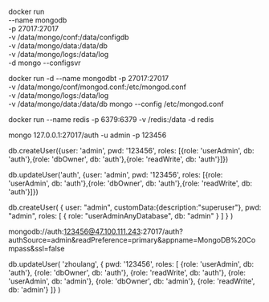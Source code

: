 docker run \
--name mongodb \
-p 27017:27017 \
-v /data/mongo/conf:/data/configdb \
-v /data/mongo/data:/data/db \
-v /data/mongo/logs:/data/log \
-d mongo --configsvr

docker run -d --name mongodbt -p 27017:27017 \
 -v /data/mongo/conf/mongod.conf:/etc/mongod.conf \
 -v /data/mongo/logs:/data/log \
 -v /data/mongo/data:/data/db mongo --config /etc/mongod.conf

docker run --name redis -p 6379:6379 -v /redis:/data -d redis

mongo 127.0.0.1:27017/auth -u admin -p 123456

db.createUser({user: 'admin', pwd: '123456', roles: [{role: 'userAdmin', db: 'auth'},{role: 'dbOwner', db: 'auth'},{role: 'readWrite', db: 'auth'}]})

db.updateUser('auth', {user: 'admin', pwd: '123456', roles: [{role: 'userAdmin', db: 'auth'},{role: 'dbOwner', db: 'auth'},{role: 'readWrite', db: 'auth'}]})


db.createUser(
  { user: "admin",
    customData:{description:"superuser"},
    pwd: "admin",
    roles: [ { role: "userAdminAnyDatabase", db: "admin" } ]
  }
)

mongodb://auth:123456@47.100.111.243:27017/auth?authSource=admin&readPreference=primary&appname=MongoDB%20Compass&ssl=false



db.updateUser(
'zhoulang',
{
pwd: '123456',
roles: [
{role: 'userAdmin', db: 'auth'},
{role: 'dbOwner', db: 'auth'},
{role: 'readWrite', db: 'auth'},
{role: 'userAdmin', db: 'admin'},
{role: 'dbOwner', db: 'admin'},
{role: 'readWrite', db: 'admin'}
]}
)
